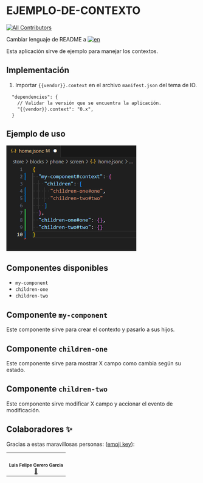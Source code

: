 # EJEMPLO-DE-CONTEXTO

<!-- DOCS-IGNORE:start -->
<!-- ALL-CONTRIBUTORS-BADGE:START - Do not remove or modify this section -->

[![All Contributors](https://img.shields.io/badge/all_contributors-1-orange.svg?style=flat-square)](#contributors-)

<!-- ALL-CONTRIBUTORS-BADGE:END -->
<!-- DOCS-IGNORE:end -->

Cambiar lenguaje de README a [![en](https://img.shields.io/badge/lang-en-red.svg)](https://github.com/FelCer/vtex-context/blob/main/docs/README.en.md)

Esta aplicación sirve de ejemplo para manejar los contextos.
<br>

## Implementación

1. Importar `{{vendor}}.context` en el archivo `manifest.json` del tema de IO.

```
  "dependencies": {
    // Validar la versión que se encuentra la aplicación.
    "{{vendor}}.context": "0.x",
  }
```

## Ejemplo de uso

![Media Placeholder](./assets/example_use.png 'Imagen de ejemplo de uso')

## Componentes disponibles

- `my-component`
- `children-one`
- `children-two`
  <br>

## Componente `my-component`

Este componente sirve para crear el contexto y pasarlo a sus hijos.

## Componente `children-one`

Este componente sirve para mostrar X campo como cambia según su estado.

## Componente `children-two`

Este componente sirve modificar X campo y accionar el evento de modificación.

<!-- DOCS-IGNORE:start -->

## Colaboradores ✨

Gracias a estas maravillosas personas: ([emoji key](https://allcontributors.org/docs/en/emoji-key)):

<table>
  <tr>
    <td align="center"><img src="https://avatars.githubusercontent.com/u/22477264?v=4" width="100px;" alt=""/><br /><sub><b>Luis Felipe Cerero Garcia</b></sub></a><br /><a href="https://github.com/FelCer/vtex-context/commits?author=felcer" title="Documentation">📖</td>
  </tr>
</table>

<!-- DOCS-IGNORE:end -->
